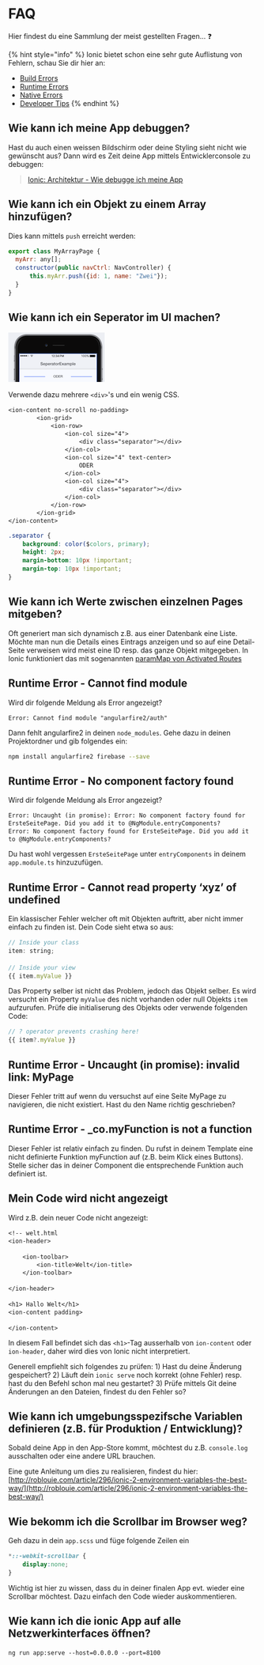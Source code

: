 # FAQ

Hier findest du eine Sammlung der meist gestellten Fragen... ❓

{% hint style="info" %}
Ionic bietet schon eine sehr gute Auflistung von Fehlern, schau Sie dir hier an:

* [Build Errors](https://beta.ionicframework.com/docs/faq/build)
* [Runtime Errors](https://beta.ionicframework.com/docs/faq/runtime)
* [Native Errors](https://beta.ionicframework.com/docs/faq/native)
* [Developer Tips](https://beta.ionicframework.com/docs/faq/tips)
{% endhint %}

## Wie kann ich meine App debuggen?

Hast du auch einen weissen Bildschirm oder deine Styling sieht nicht wie gewünscht aus? Dann wird es Zeit deine App mittels Entwicklerconsole zu debuggen:

> [Ionic: Architektur - Wie debugge ich meine App](https://m335.ict-bz.ch/tag-1/ionic-architektur#wie-debugge-ich-meine-app)

## Wie kann ich ein Objekt zu einem Array hinzufügen?

Dies kann mittels `push` erreicht werden:

```javascript
export class MyArrayPage {
  myArr: any[];
  constructor(public navCtrl: NavController) {
      this.myArr.push({id: 1, name: "Zwei"});
  }
}
```

## Wie kann ich ein Seperator im UI machen?

![](.gitbook/assets/seperator-example.png)

Verwende dazu mehrere `<div>`'s und ein wenig CSS.

```markup
<ion-content no-scroll no-padding>
        <ion-grid>
            <ion-row>
                <ion-col size="4">
                    <div class="separator"></div>
                </ion-col>
                <ion-col size="4" text-center>
                    ODER
                </ion-col>
                <ion-col size="4">
                    <div class="separator"></div>
                </ion-col>
            </ion-row>
        </ion-grid>
</ion-content>
```

```css
.separator {
    background: color($colors, primary);
    height: 2px;
    margin-bottom: 10px !important;
    margin-top: 10px !important;
}
```

## Wie kann ich Werte zwischen einzelnen Pages mitgeben?

Oft generiert man sich dynamisch z.B. aus einer Datenbank eine Liste. Möchte man nun die Details eines Eintrags anzeigen und so auf eine Detail-Seite verweisen wird meist eine ID resp. das ganze Objekt mitgegeben. In Ionic funktioniert das mit sogenannten [paramMap von Activated Routes](tag-2/angular-navigation.md#wie-uebergebe-ich-werte-zwischen-zwei-seiten)

## Runtime Error - Cannot find module

Wird dir folgende Meldung als Error angezeigt?

```text
Error: Cannot find module "angularfire2/auth"
```

Dann fehlt angularfire2 in deinen `node_modules`. Gehe dazu in deinen Projektordner und gib folgendes ein:

```bash
npm install angularfire2 firebase --save
```

## Runtime Error - No component factory found

Wird dir folgende Meldung als Error angezeigt?

```text
Error: Uncaught (in promise): Error: No component factory found for ErsteSeitePage. Did you add it to @NgModule.entryComponents?
Error: No component factory found for ErsteSeitePage. Did you add it to @NgModule.entryComponents?
```

Du hast wohl vergessen `ErsteSeitePage` unter `entryComponents` in deinem `app.module.ts` hinzuzufügen.

## Runtime Error - Cannot read property ‘xyz’ of undefined

Ein klassischer Fehler welcher oft mit Objekten auftritt, aber nicht immer einfach zu finden ist. Dein Code sieht etwa so aus:

```javascript
// Inside your class
item: string;

// Inside your view
{{ item.myValue }}
```

Das Property selber ist nicht das Problem, jedoch das Objekt selber. Es wird versucht ein Property `myValue` des nicht vorhanden oder null Objekts `item` aufzurufen. Prüfe die initialiserung des Objekts oder verwende folgenden Code:

```typescript
// ? operator prevents crashing here!
{{ item?.myValue }}
```

## Runtime Error - Uncaught \(in promise\): invalid link: MyPage

Dieser Fehler tritt auf wenn du versuchst auf eine Seite MyPage zu navigieren, die nicht existiert. Hast du den Name richtig geschrieben?

## Runtime Error - \_co.myFunction is not a function

Dieser Fehler ist relativ einfach zu finden. Du rufst in deinem Template eine nicht definierte Funktion myFunction auf \(z.B. beim Klick eines Buttons\). Stelle sicher das in deiner Component die entsprechende Funktion auch definiert ist.

## Mein Code wird nicht angezeigt

Wird z.B. dein neuer Code nicht angezeigt:

```markup
<!-- welt.html
<ion-header>

    <ion-toolbar>
        <ion-title>Welt</ion-title>
    </ion-toolbar>

</ion-header>

<h1> Hallo Welt</h1>
<ion-content padding>

</ion-content>
```

In diesem Fall befindet sich das `<h1>`-Tag ausserhalb von `ion-content` oder `ion-header`, daher wird dies von Ionic nicht interpretiert.

Generell empfiehlt sich folgendes zu prüfen: 1\) Hast du deine Änderung gespeichert? 2\) Läuft dein `ionic serve` noch korrekt \(ohne Fehler\) resp. hast du den Befehl schon mal neu gestartet? 3\) Prüfe mittels Git deine Änderungen an den Dateien, findest du den Fehler so?

## Wie kann ich umgebungsspezifsche Variablen definieren \(z.B. für Produktion / Entwicklung\)?

Sobald deine App in den App-Store kommt, möchtest du z.B. `console.log` ausschalten oder eine andere URL brauchen.

Eine gute Anleitung um dies zu realisieren, findest du hier: [http://roblouie.com/article/296/ionic-2-environment-variables-the-best-way/](http://roblouie.com/article/296/ionic-2-environment-variables-the-best-way/)

## Wie bekomm ich die Scrollbar im Browser weg?

Geh dazu in dein `app.scss` und füge folgende Zeilen ein

```css
*::-webkit-scrollbar {
    display:none;
}
```

Wichtig ist hier zu wissen, dass du in deiner finalen App evt. wieder eine Scrollbar möchtest. Dazu einfach den Code wieder auskommentieren.

## Wie kann ich die ionic App auf alle Netzwerkinterfaces öffnen?

```text
ng run app:serve --host=0.0.0.0 --port=8100
```

